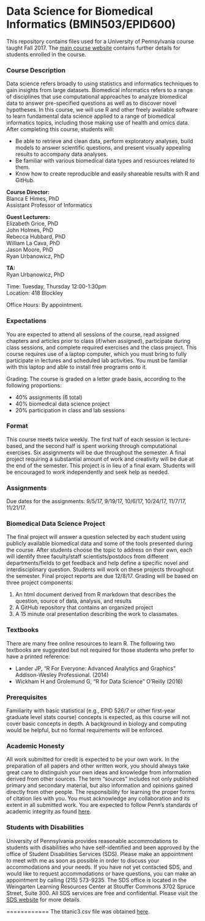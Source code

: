 Data Science for Biomedical Informatics (BMIN503/EPID600)
============
This repository contains files used for a University of Pennsylvania course taught Fall 2017. The [main course website](https://canvas.upenn.edu/courses/1369605) contains further details for students enrolled in the course.

### Course Description
Data science refers broadly to using statistics and informatics techniques to gain insights from large datasets. Biomedical informatics refers to a range of disciplines that use computational approaches to analyze biomedical data to answer pre-specified questions as well as to discover novel hypotheses. In this course, we will use R and other freely available software to learn fundamental data science applied to a range of biomedical informatics topics, including those making use of health and omics data. After completing this course, students will:
*	Be able to retrieve and clean data, perform exploratory analyses, build models to answer scientific questions, and present visually appealing results to accompany data analyses. 
*	Be familiar with various biomedical data types and resources related to them.
*	Know how to create reproducible and easily shareable results with R and GitHub.

**Course Director:** <br>
Blanca E Himes, PhD <br>
Assistant Professor of Informatics <br>

**Guest Lecturers:** <br>
Elizabeth Grice, PhD <br>
John Holmes, PhD <br>
Rebecca Hubbard, PhD <br>
William La Cava, PhD <br>
Jason Moore, PhD <br>
Ryan Urbanowicz, PhD <br>

**TA:** <br>
Ryan Urbanowicz, PhD <br>

Time: Tuesday, Thursday 12:00-1:30pm <br>
Location: 418 Blockley <br>

Office Hours: By appointment. <br>

### Expectations
You are expected to attend all sessions of the course, read assigned chapters and articles prior to class (if/when assigned), participate during class sessions, and complete required exercises and the class project.  This course requires use of a laptop computer, which you must bring to fully participate in lectures and scheduled lab activities. You must be familiar with this laptop and able to install free programs onto it. 

Grading: The course is graded on a letter grade basis, according to the following proportions:
* 40% assignments (6 total)
* 40% biomedical data science project
* 20% participation in class and lab sessions

### Format
This course meets twice weekly. The first half of each session is lecture-based, and the second half is spent working through computational exercises. Six assignments will be due throughout the semester. A final project requiring a substantial amount of work and creativity will be due at the end of the semester. This project is in lieu of a final exam. Students will be encouraged to work independently and seek help as needed.

### Assignments
Due dates for the assignments: 9/5/17, 9/19/17, 10/6/17, 10/24/17, 11/7/17, 11/21/17.

### Biomedical Data Science Project
The final project will answer a question selected by each student using publicly available biomedical data and some of the tools presented during the course. After students choose the topic to address on their own, each will identify three faculty/staff scientists/postdocs from different departments/fields to get feedback and help define a specific novel and interdisciplinary question. Students will work on these projects throughout the semester. Final project reports are due 12/8/17. Grading will be based on three project components: 

1. An html document derived from R markdown that describes the question, source of data, analysis, and results
2. A GitHub repository that contains an organized project
3. A 15 minute oral presentation describing the work to classmates.

### Textbooks
There are many free online resources to learn R. The following two textbooks are suggested but not required for those students who prefer to have a printed reference:
* Lander JP, “R For Everyone: Advanced Analytics and Graphics” Addison-Wesley Professional. (2014)
* Wickham H and Grolemund G, “R for Data Science” O’Reilly (2016) 

### Prerequisites 
Familiarity with basic statistical (e.g., EPID 526/7 or other first-year graduate level stats course) concepts is expected, as this course will not cover basic concepts in depth. A background in biology and computing would be helpful, but no formal requirements will be enforced. 

### Academic Honesty
All work submitted for credit is expected to be your own work. In the preparation of all papers and other written work, you should always take great care to distinguish your own ideas and knowledge from information derived from other sources. The term “sources” includes not only published primary and secondary material, but also information and opinions gained directly from other people. The responsibility for learning the proper forms of citation lies with you. You must acknowledge any collaboration and its extent in all submitted work. You are expected to follow Penn’s standards of academic integrity as found [here](https://provost.upenn.edu/policies/pennbook/2013/02/13/code-of-academic-integrity).

### Students with Disabilities
University of Pennsylvania provides reasonable accommodations to students with disabilities who have self-identified and been approved by the office of Student Disabilities Services (SDS). Please make an appointment to meet with me as soon as possible in order to discuss your accommodations and your needs. If you have not yet contacted SDS, and would like to request accommodations or have questions, you can make an appointment by calling (215) 573-9235. The SDS office is located in the Weingarten Learning Resources Center at Stouffer Commons 3702 Spruce Street, Suite 300. All SDS services are free and confidential. Please visit the [SDS website](http://www.vpul.upenn.edu/lrc/sds/index.php) for more details.

============
The titanic3.csv file was obtained [here](http://biostat.mc.vanderbilt.edu/wiki/Main/DataSets).

